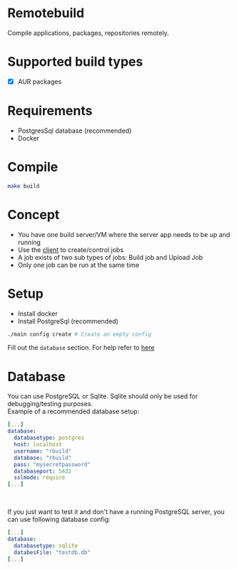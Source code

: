 # Remotebuild
Compile applications, packages, repositories remotely.

# Supported build types
- [x] AUR packages

# Requirements
- PostgresSql database (recommended)
- Docker

# Compile
```bash
make build
```

# Concept
* You have one build server/VM where the server app needs to be up and running
* Use the [client](https://github.com/JojiiOfficial/RemoteBuildClient) to create/control jobs
* A job exists of two sub types of jobs: Build job and Upload Job
* Only one job can be run at the same time

# Setup
* Install docker 
* Install PostgreSql (recommended)

```bash
./main config create # Create an empty config
```

Fill out the `database` section. For help refer to [here](#database)

# Database
You can use PostgreSQL or Sqlite. Sqlite should only be used for debugging/testing purposes.<br>
Example of a recommended database setup:

```yaml
[...]
database:
  databasetype: postgres
  host: localhost
  username: "rbuild"
  database: "rbuild"
  pass: "mysecretpassword"
  databaseport: 5432
  sslmode: require
[...]
```
<br>

If you just want to test it and don't have a running PostgreSQL server, you can use following database config:

```yaml
[...]
database:
  databasetype: sqlite
  databesFile: "testdb.db"
[...]
```
